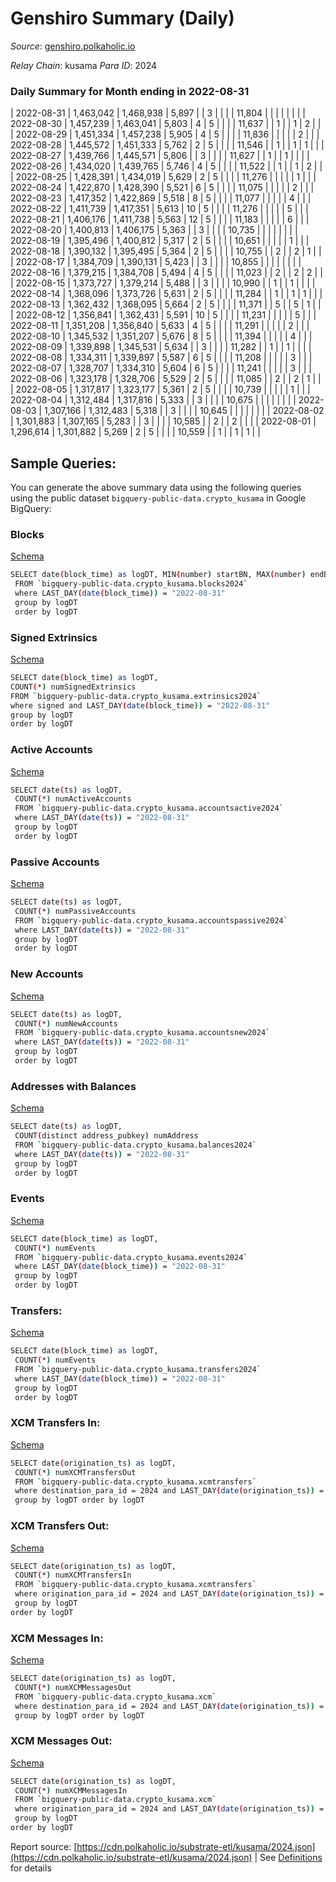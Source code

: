 # Genshiro Summary (Daily)

_Source_: [genshiro.polkaholic.io](https://genshiro.polkaholic.io)

*Relay Chain*: kusama
*Para ID*: 2024



### Daily Summary for Month ending in 2022-08-31


| 2022-08-31 | 1,463,042 | 1,468,938 | 5,897 |  | 3 |  |  |  | 11,804 |   |   |   |  |  |  |
| 2022-08-30 | 1,457,239 | 1,463,041 | 5,803 | 4 | 5 |  |  |  | 11,637 |   | 1  |   | 1 | 2 |  |
| 2022-08-29 | 1,451,334 | 1,457,238 | 5,905 | 4 | 5 |  |  |  | 11,836 |   |   |   |  | 2 |  |
| 2022-08-28 | 1,445,572 | 1,451,333 | 5,762 | 2 | 5 |  |  |  | 11,546 |   | 1  |   | 1 | 1 |  |
| 2022-08-27 | 1,439,766 | 1,445,571 | 5,806 |  | 3 |  |  |  | 11,627 |   | 1  |   | 1 |  |  |
| 2022-08-26 | 1,434,020 | 1,439,765 | 5,746 | 4 | 5 |  |  |  | 11,522 |   | 1  |   | 1 | 2 |  |
| 2022-08-25 | 1,428,391 | 1,434,019 | 5,629 | 2 | 5 |  |  |  | 11,276 |   |   |   |  | 1 |  |
| 2022-08-24 | 1,422,870 | 1,428,390 | 5,521 | 6 | 5 |  |  |  | 11,075 |   |   |   |  | 2 |  |
| 2022-08-23 | 1,417,352 | 1,422,869 | 5,518 | 8 | 5 |  |  |  | 11,077 |   |   |   |  | 4 |  |
| 2022-08-22 | 1,411,739 | 1,417,351 | 5,613 | 10 | 5 |  |  |  | 11,276 |   |   |   |  | 5 |  |
| 2022-08-21 | 1,406,176 | 1,411,738 | 5,563 | 12 | 5 |  |  |  | 11,183 |   |   |   |  | 6 |  |
| 2022-08-20 | 1,400,813 | 1,406,175 | 5,363 |  | 3 |  |  |  | 10,735 |   |   |   |  |  |  |
| 2022-08-19 | 1,395,496 | 1,400,812 | 5,317 | 2 | 5 |  |  |  | 10,651 |   |   |   |  | 1 |  |
| 2022-08-18 | 1,390,132 | 1,395,495 | 5,364 | 2 | 5 |  |  |  | 10,755 |   | 2  |   | 2 | 1 |  |
| 2022-08-17 | 1,384,709 | 1,390,131 | 5,423 |  | 3 |  |  |  | 10,855 |   |   |   |  |  |  |
| 2022-08-16 | 1,379,215 | 1,384,708 | 5,494 | 4 | 5 |  |  |  | 11,023 |   | 2  |   | 2 | 2 |  |
| 2022-08-15 | 1,373,727 | 1,379,214 | 5,488 |  | 3 |  |  |  | 10,990 |   | 1  |   | 1 |  |  |
| 2022-08-14 | 1,368,096 | 1,373,726 | 5,631 | 2 | 5 |  |  |  | 11,284 |   | 1  |   | 1 | 1 |  |
| 2022-08-13 | 1,362,432 | 1,368,095 | 5,664 | 2 | 5 |  |  |  | 11,371 |   | 5  |   | 5 | 1 |  |
| 2022-08-12 | 1,356,841 | 1,362,431 | 5,591 | 10 | 5 |  |  |  | 11,231 |   |   |   |  | 5 |  |
| 2022-08-11 | 1,351,208 | 1,356,840 | 5,633 | 4 | 5 |  |  |  | 11,291 |   |   |   |  | 2 |  |
| 2022-08-10 | 1,345,532 | 1,351,207 | 5,676 | 8 | 5 |  |  |  | 11,394 |   |   |   |  | 4 |  |
| 2022-08-09 | 1,339,898 | 1,345,531 | 5,634 |  | 3 |  |  |  | 11,282 |   | 1  |   | 1 |  |  |
| 2022-08-08 | 1,334,311 | 1,339,897 | 5,587 | 6 | 5 |  |  |  | 11,208 |   |   |   |  | 3 |  |
| 2022-08-07 | 1,328,707 | 1,334,310 | 5,604 | 6 | 5 |  |  |  | 11,241 |   |   |   |  | 3 |  |
| 2022-08-06 | 1,323,178 | 1,328,706 | 5,529 | 2 | 5 |  |  |  | 11,085 |   | 2  |   | 2 | 1 |  |
| 2022-08-05 | 1,317,817 | 1,323,177 | 5,361 | 2 | 5 |  |  |  | 10,739 |   |   |   |  | 1 |  |
| 2022-08-04 | 1,312,484 | 1,317,816 | 5,333 |  | 3 |  |  |  | 10,675 |   |   |   |  |  |  |
| 2022-08-03 | 1,307,166 | 1,312,483 | 5,318 |  | 3 |  |  |  | 10,645 |   |   |   |  |  |  |
| 2022-08-02 | 1,301,883 | 1,307,165 | 5,283 |  | 3 |  |  |  | 10,585 |   | 2  |   | 2 |  |  |
| 2022-08-01 | 1,296,614 | 1,301,882 | 5,269 | 2 | 5 |  |  |  | 10,559 |   | 1  |   | 1 | 1 |  |

## Sample Queries:
You can generate the above summary data using the following queries using the public dataset `bigquery-public-data.crypto_kusama` in Google BigQuery:


### Blocks 

[Schema](https://github.com/colorfulnotion/substrate-etl/blob/main/schema/blocks.json)

```bash
SELECT date(block_time) as logDT, MIN(number) startBN, MAX(number) endBN, COUNT(*) numBlocks 
 FROM `bigquery-public-data.crypto_kusama.blocks2024`  
 where LAST_DAY(date(block_time)) = "2022-08-31" 
 group by logDT 
 order by logDT
```

### Signed Extrinsics 

[Schema](https://github.com/colorfulnotion/substrate-etl/blob/main/schema/extrinsics.json)

```bash
SELECT date(block_time) as logDT, 
COUNT(*) numSignedExtrinsics 
FROM `bigquery-public-data.crypto_kusama.extrinsics2024`  
where signed and LAST_DAY(date(block_time)) = "2022-08-31" 
group by logDT 
order by logDT
```

### Active Accounts 

[Schema](https://github.com/colorfulnotion/substrate-etl/blob/main/schema/accountsactive.json)

```bash
SELECT date(ts) as logDT, 
 COUNT(*) numActiveAccounts 
 FROM `bigquery-public-data.crypto_kusama.accountsactive2024` 
 where LAST_DAY(date(ts)) = "2022-08-31" 
 group by logDT 
 order by logDT
```

### Passive Accounts 

[Schema](https://github.com/colorfulnotion/substrate-etl/blob/main/schema/accountspassive.json)

```bash
SELECT date(ts) as logDT, 
 COUNT(*) numPassiveAccounts 
 FROM `bigquery-public-data.crypto_kusama.accountspassive2024` 
 where LAST_DAY(date(ts)) = "2022-08-31" 
 group by logDT 
 order by logDT
```

### New Accounts 

[Schema](https://github.com/colorfulnotion/substrate-etl/blob/main/schema/accountsnew.json)

```bash
SELECT date(ts) as logDT, 
 COUNT(*) numNewAccounts 
 FROM `bigquery-public-data.crypto_kusama.accountsnew2024` 
 where LAST_DAY(date(ts)) = "2022-08-31" 
 group by logDT
 order by logDT
```

### Addresses with Balances 

[Schema](https://github.com/colorfulnotion/substrate-etl/blob/main/schema/balances.json)

```bash
SELECT date(ts) as logDT,
 COUNT(distinct address_pubkey) numAddress 
 FROM `bigquery-public-data.crypto_kusama.balances2024` 
 where LAST_DAY(date(ts)) = "2022-08-31" 
 group by logDT 
 order by logDT
```

### Events 

[Schema](https://github.com/colorfulnotion/substrate-etl/blob/main/schema/events.json)

```bash
SELECT date(block_time) as logDT, 
 COUNT(*) numEvents 
 FROM `bigquery-public-data.crypto_kusama.events2024` 
 where LAST_DAY(date(block_time)) = "2022-08-31" 
 group by logDT 
 order by logDT
```

### Transfers:

[Schema](https://github.com/colorfulnotion/substrate-etl/blob/main/schema/transfers.json)

```bash
SELECT date(block_time) as logDT, 
 COUNT(*) numEvents 
 FROM `bigquery-public-data.crypto_kusama.transfers2024` 
 where LAST_DAY(date(block_time)) = "2022-08-31" 
 group by logDT 
 order by logDT
```

### XCM Transfers In: 

[Schema](https://github.com/colorfulnotion/substrate-etl/blob/main/schema/xcmtransfers.json)

```bash
SELECT date(origination_ts) as logDT, 
 COUNT(*) numXCMTransfersOut 
 FROM `bigquery-public-data.crypto_kusama.xcmtransfers` 
 where destination_para_id = 2024 and LAST_DAY(date(origination_ts)) = "2022-08-31" 
 group by logDT order by logDT
```

### XCM Transfers Out: 

[Schema](https://github.com/colorfulnotion/substrate-etl/blob/main/schema/xcmtransfers.json)

```bash
SELECT date(origination_ts) as logDT, 
 COUNT(*) numXCMTransfersIn 
 FROM `bigquery-public-data.crypto_kusama.xcmtransfers` 
 where origination_para_id = 2024 and LAST_DAY(date(origination_ts)) = "2022-08-31" 
 group by logDT 
order by logDT
```

### XCM Messages In: 

[Schema](https://github.com/colorfulnotion/substrate-etl/blob/main/schema/xcm.json)

```bash
SELECT date(origination_ts) as logDT, 
 COUNT(*) numXCMMessagesOut 
 FROM `bigquery-public-data.crypto_kusama.xcm` 
 where destination_para_id = 2024 and LAST_DAY(date(origination_ts)) = "2022-08-31" 
 group by logDT order by logDT
```

### XCM Messages Out: 

[Schema](https://github.com/colorfulnotion/substrate-etl/blob/main/schema/xcm.json)

```bash
SELECT date(origination_ts) as logDT, 
 COUNT(*) numXCMMessagesIn 
 FROM `bigquery-public-data.crypto_kusama.xcm` 
 where origination_para_id = 2024 and LAST_DAY(date(origination_ts)) = "2022-08-31" 
 group by logDT 
order by logDT
```


Report source: [https://cdn.polkaholic.io/substrate-etl/kusama/2024.json](https://cdn.polkaholic.io/substrate-etl/kusama/2024.json) | See [Definitions](/DEFINITIONS.md) for details
